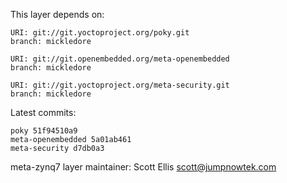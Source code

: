 This layer depends on:

    URI: git://git.yoctoproject.org/poky.git
    branch: mickledore

    URI: git://git.openembedded.org/meta-openembedded
    branch: mickledore

    URI: git://git.yoctoproject.org/meta-security.git
    branch: mickledore

Latest commits:

    poky 51f94510a9
    meta-openembedded 5a01ab461
    meta-security d7db0a3

meta-zynq7 layer maintainer: Scott Ellis <scott@jumpnowtek.com>

